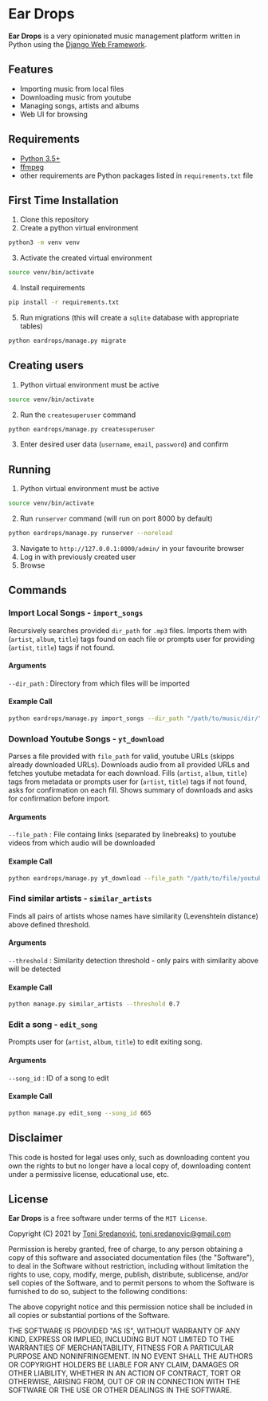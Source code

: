 # Ear Drops

**Ear Drops** is a very opinionated music management platform written in Python using the [Django Web Framework](https://www.djangoproject.com/).


## Features

- Importing music from local files
- Downloading music from youtube
- Managing songs, artists and albums
- Web UI for browsing


## Requirements

- [Python 3.5+](https://www.python.org/downloads/)
- [ffmpeg](https://www.ffmpeg.org/download.html)
- other requirements are Python packages listed in `requirements.txt` file


## First Time Installation

1. Clone this repository
2. Create a python virtual environment
```bash
python3 -m venv venv
```
3. Activate the created virtual environment
```bash
source venv/bin/activate
```
4. Install requirements
```bash
pip install -r requirements.txt
```
5. Run migrations (this will create a `sqlite` database with appropriate tables)
```bash
python eardrops/manage.py migrate
```


## Creating users
1. Python virtual environment must be active
```bash
source venv/bin/activate
```
2. Run the `createsuperuser` command
```bash
python eardrops/manage.py createsuperuser
```
3. Enter desired user data (`username`, `email`, `password`) and confirm


## Running
1. Python virtual environment must be active
```bash
source venv/bin/activate
```
2. Run `runserver` command (will run on port 8000 by default)
```bash
python eardrops/manage.py runserver --noreload
```
3. Navigate to `http://127.0.0.1:8000/admin/` in your favourite browser
4. Log in with previously created user
5. Browse


## Commands

### Import Local Songs - `import_songs`

Recursively searches provided `dir_path` for `.mp3` files. 
Imports them with (`artist`, `album`, `title`) tags found on each file 
or prompts user for providing (`artist`, `title`) tags if not found.

#### Arguments
`--dir_path` : Directory from which files will be imported

#### Example Call
```bash
python eardrops/manage.py import_songs --dir_path "/path/to/music/dir/"
```

### Download Youtube Songs - `yt_download`

Parses a file provided with `file_path` for valid, youtube URLs (skipps already downloaded URLs).
Downloads audio from all provided URLs and fetches youtube metadata for each download. 
Fills (`artist`, `album`, `title`) tags from metadata or prompts user for (`artist`, `title`) tags if not found, asks for confirmation on each fill.
Shows summary of downloads and asks for confirmation before import.

#### Arguments
`--file_path` : File containg links (separated by linebreaks) to youtube videos from which audio will be downloaded

#### Example Call
```bash
python eardrops/manage.py yt_download --file_path "/path/to/file/youtube_urls.txt"
```

### Find similar artists - `similar_artists`

Finds all pairs of artists whose names have similarity (Levenshtein distance) above defined threshold.

#### Arguments
`--threshold` : Similarity detection threshold - only pairs with similarity above will be detected

#### Example Call
```bash
python manage.py similar_artists --threshold 0.7
```

### Edit a song - `edit_song`

Prompts user for (`artist`, `album`, `title`) to edit exiting song.

#### Arguments
`--song_id` : ID of a song to edit

#### Example Call
```bash
python manage.py edit_song --song_id 665
```


## Disclaimer

This code is hosted for legal uses only, such as downloading content you own the rights to but no longer have a local copy of, downloading content under a permissive license, educational use, etc.

## License

**Ear Drops** is a free software under terms of the `MIT License`.

Copyright (C) 2021 by [Toni Sredanović](https://tsredanovic.github.io/), toni.sredanovic@gmail.com

Permission is hereby granted, free of charge, to any person obtaining a copy
of this software and associated documentation files (the "Software"), to deal
in the Software without restriction, including without limitation the rights
to use, copy, modify, merge, publish, distribute, sublicense, and/or sell
copies of the Software, and to permit persons to whom the Software is
furnished to do so, subject to the following conditions:

The above copyright notice and this permission notice shall be included in all
copies or substantial portions of the Software.

THE SOFTWARE IS PROVIDED "AS IS", WITHOUT WARRANTY OF ANY KIND, EXPRESS OR
IMPLIED, INCLUDING BUT NOT LIMITED TO THE WARRANTIES OF MERCHANTABILITY,
FITNESS FOR A PARTICULAR PURPOSE AND NONINFRINGEMENT. IN NO EVENT SHALL THE
AUTHORS OR COPYRIGHT HOLDERS BE LIABLE FOR ANY CLAIM, DAMAGES OR OTHER
LIABILITY, WHETHER IN AN ACTION OF CONTRACT, TORT OR OTHERWISE, ARISING FROM,
OUT OF OR IN CONNECTION WITH THE SOFTWARE OR THE USE OR OTHER DEALINGS IN THE
SOFTWARE.
